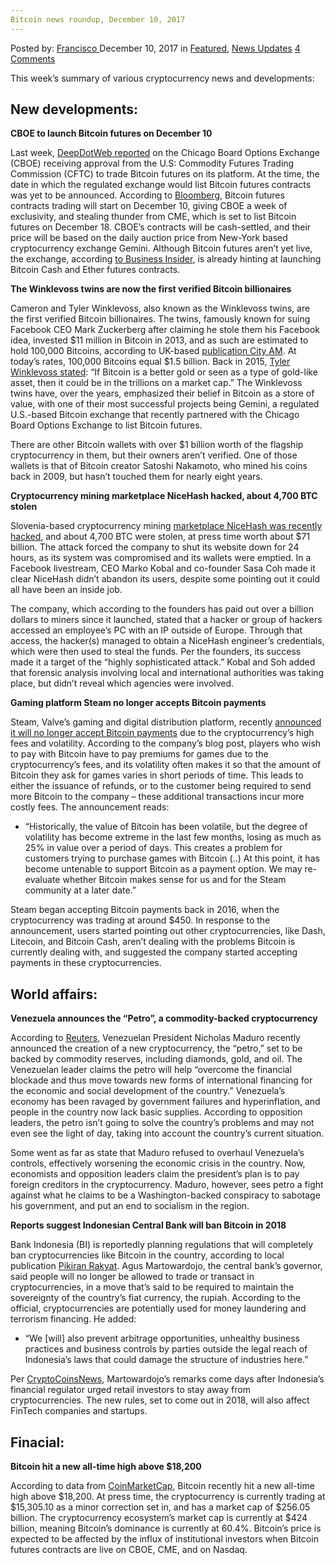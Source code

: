 ```yaml
---
Bitcoin news roundup, December 10, 2017
---
```

<article class="post-listing post-23851 post type-post status-publish format-standard has-post-thumbnail hentry  tag-545 tag-3676 tag-bitcoin tag-december tag-news tag-roundup">
    <div class="post-inner">
        <span>Posted by: <a href="https://www.deepdotweb.com/author/francisco/" title="">Francisco </a></span>
    <span>December 10, 2017</span>
    <span>in <a href="https://www.deepdotweb.com/category/deepdot-news/" rel="category tag">Featured</a>, <a href="https://www.deepdotweb.com/category/news-updates/" rel="category tag">News Updates</a></span>
    <span><a href="https://www.deepdotweb.com/2017/12/10/bitcoin-news-roundup-december-10-2017/#comments">4 Comments</a></span>
    </p>
    <div class="clear"></div>
    <div class="entry">
    <p>This week’s summary of various cryptocurrency news and developments:</p>
    <h2>New developments:</h2>
    <p><strong>CBOE to launch Bitcoin futures on December 10</strong></p>
    <p>Last week, <a href="https://www.deepdotweb.com/2017/12/03/bitcoin-news-roundup-3-12-17/">DeepDotWeb</a><a href="https://www.deepdotweb.com/2017/12/03/bitcoin-news-roundup-3-12-17/"> reported</a> on the Chicago Board Options Exchange (CBOE) receiving approval from the U.S: Commodity Futures Trading Commission (CFTC) to trade Bitcoin futures on its platform. At the time, the date in which the regulated exchange would list Bitcoin futures contracts was yet to be announced. According to <a href="https://www.bloomberg.com/news/articles/2017-12-04/cboe-says-it-will-start-bitcoin-futures-trading-on-dec-10">Bloomberg</a>, Bitcoin futures contracts trading will start on December 10, giving CBOE a week of exclusivity, and stealing thunder from CME, which is set to list Bitcoin futures on December 18. CBOE’s contracts will be cash-settled, and their price will be based on the daily auction price from New-York based cryptocurrency exchange Gemini. Although Bitcoin futures aren’t yet live, the exchange, according <a href="http://www.businessinsider.com/cboes-president-hints-at-ether-and-bitcoin-cash-futures-2017-12">to Business Insider</a>, is already hinting at launching Bitcoin Cash and Ether futures contracts.</p>
    <p><strong>The Winklevoss twins are now the first verified Bitcoin billionaires</strong></p>
    <p>Cameron and Tyler Winklevoss, also known as the Winklevoss twins, are the first verified Bitcoin billionaires. The twins, famously known for suing Facebook CEO Mark Zuckerberg after claiming he stole them his Facebook idea, invested $11 million in Bitcoin in 2013, and as such are estimated to hold 100,000 Bitcoins, according to UK-based <a href="http://www.cityam.com/276812/winklevoss-twins-become-bitcoin-billionaires">publication City AM</a>. At today’s rates, 100,000 Bitcoins equal $1.5 billion. Back in 2015, <a href="http://money.cnn.com/2015/01/27/investing/bitcoin-winklevoss-twins-gold/index.html">Tyler Winklevoss stated</a>: &#8220;If Bitcoin is a better gold or seen as a type of gold-like asset, then it could be in the trillions on a market cap.” The Winklevoss twins have, over the years, emphasized their belief in Bitcoin as a store of value, with one of their most successful projects being Gemini, a regulated U.S.-based Bitcoin exchange that recently partnered with the Chicago Board Options Exchange to list Bitcoin futures.</p>
    <p>There are other Bitcoin wallets with over $1 billion worth of the flagship cryptocurrency in them, but their owners aren’t verified. One of those wallets is that of Bitcoin creator Satoshi Nakamoto, who mined his coins back in 2009, but hasn’t touched them for nearly eight years.</p>
    <p><strong>Cryptocurrency mining marketplace NiceHash hacked, about 4,700 BTC stolen</strong></p>
    <p>Slovenia-based cryptocurrency mining <a href="https://www.theverge.com/2017/12/7/16748472/nicehash-cryptocurrency-mining-bitcoin-ethereum-hacking-security-breach">marketplace NiceHash was recently hacked</a>, and about 4,700 BTC were stolen, at press time worth about $71 billion. The attack forced the company to shut its website down for 24 hours, as its system was compromised and its wallets were emptied. In a Facebook livestream, CEO Marko Kobal and co-founder Sasa Coh made it clear NiceHash didn’t abandon its users, despite some pointing out it could all have been an inside job.</p>
    <p>The company, which according to the founders has paid out over a billion dollars to miners since it launched, stated that a hacker or group of hackers accessed an employee’s PC with an IP outside of Europe. Through that access, the hacker(s) managed to obtain a NiceHash engineer’s credentials, which were then used to steal the funds. Per the founders, its success made it a target of the “highly sophisticated attack.” Kobal and Soh added that forensic analysis involving local and international authorities was taking place, but didn’t reveal which agencies were involved.</p>
    <p><strong>Gaming platform Steam no longer accepts Bitcoin payments</strong></p>
    <p>Steam, Valve’s gaming and digital distribution platform, recently <a href="https://steamcommunity.com/games/593110/announcements/detail/1464096684955433613">announced it will no longer accept Bitcoin payments</a> due to the cryptocurrency’s high fees and volatility. According to the company’s blog post, players who wish to pay with Bitcoin have to pay premiums for games due to the cryptocurrency’s fees, and its volatility often makes it so that the amount of Bitcoin they ask for games varies in short periods of time. This leads to either the issuance of refunds, or to the customer being required to send more Bitcoin to the company – these additional transactions incur more costly fees. The announcement reads:</p>
    <ul>
    <li>“Historically, the value of Bitcoin has been volatile, but the degree of volatility has become extreme in the last few months, losing as much as 25% in value over a period of days. This creates a problem for customers trying to purchase games with Bitcoin (..) At this point, it has become untenable to support Bitcoin as a payment option. We may re-evaluate whether Bitcoin makes sense for us and for the Steam community at a later date.”</li>
    </ul>
    <p>Steam began accepting Bitcoin payments back in 2016, when the cryptocurrency was trading at around $450. In response to the announcement, users started pointing out other cryptocurrencies, like Dash, Litecoin, and Bitcoin Cash, aren’t dealing with the problems Bitcoin is currently dealing with, and suggested the company started accepting payments in these cryptocurrencies.</p>
    <h2>World affairs:</h2>
    <p><strong>Venezuela announces the “Petro”, a commodity-backed cryptocurrency</strong></p>
    <p>According to <a href="https://www.reuters.com/article/us-venezuela-economy/enter-the-petro-venezuela-to-launch-oil-backed-cryptocurrency-idUSKBN1DX0SQ">Reuters</a>, Venezuelan President Nicholas Maduro recently announced the creation of a new cryptocurrency, the “petro,” set to be backed by commodity reserves, including diamonds, gold, and oil. The Venezuelan leader claims the petro will help “overcome the financial blockade and thus move towards new forms of international financing for the economic and social development of the country.” Venezuela’s economy has been ravaged by government failures and hyperinflation, and people in the country now lack basic supplies. According to opposition leaders, the petro isn’t going to solve the country’s problems and may not even see the light of day, taking into account the country’s current situation.</p>
    <p>Some went as far as state that Maduro refused to overhaul Venezuela’s controls, effectively worsening the economic crisis in the country. Now, economists and opposition leaders claim the president’s plan is to pay foreign creditors in the cryptocurrency. Maduro, however, sees petro a fight against what he claims to be a Washington-backed conspiracy to sabotage his government, and put an end to socialism in the region.</p>
    <p><strong>Reports suggest Indonesian Central Bank will ban Bitcoin in 2018</strong></p>
    <p>Bank Indonesia (BI) is reportedly planning regulations that will completely ban cryptocurrencies like Bitcoin in the country, according to local publication <a href="http://www.pikiran-rakyat.com/ekonomi/2017/11/29/bi-akan-buat-aturan-pelarangan-Bitcoin-414761">Pikiran Rakyat</a>. Agus Martowardojo, the central bank’s governor, said people will no longer be allowed to trade or transact in cryptocurrencies, in a move that’s said to be required to maintain the sovereignty of the country’s fiat currency, the rupiah. According to the official, cryptocurrencies are potentially used for money laundering and terrorism financing. He added:</p>
    <ul>
    <li>“We [will] also prevent arbitrage opportunities, unhealthy business practices and business controls by parties outside the legal reach of Indonesia’s laws that could damage the structure of industries here.”</li>
    </ul>
    <p>Per <a href="https://www.cryptocoinsnews.com/indonesia-planning-ban-bitcoin-2018-report/">CryptoCoinsNews</a>, Martowardojo’s remarks come days after Indonesia’s financial regulator urged retail investors to stay away from cryptocurrencies. The new rules, set to come out in 2018, will also affect FinTech companies and startups.</p>
    <h2>Finacial:</h2>
    <p><strong>Bitcoin hit a new all-time high above $18,200</strong></p>
    <p>According to data from <a href="https://coinmarketcap.com/currencies/bitcoin/">CoinMarketCap</a>, Bitcoin recently hit a new all-time high above $18,200. At press time, the cryptocurrency is currently trading at $15,305.10 as a minor correction set in, and has a market cap of $256.05 billion. The cryptocurrency ecosystem’s market cap is currently at $424 billion, meaning Bitcoin’s dominance is currently at 60.4%. Bitcoin’s price is expected to be affected by the influx of institutional investors when Bitcoin futures contracts are live on CBOE, CME, and on Nasdaq.</p>
    </div>
    <span style="display:none"><a href="https://www.deepdotweb.com/tag/10/" rel="tag">10</a> <a href="https://www.deepdotweb.com/tag/2017/" rel="tag">2017</a> <a href="https://www.deepdotweb.com/tag/bitcoin/" rel="tag">bitcoin</a> <a href="https://www.deepdotweb.com/tag/december/" rel="tag">december</a> <a href="https://www.deepdotweb.com/tag/news/" rel="tag">news</a> <a href="https://www.deepdotweb.com/tag/roundup/" rel="tag">roundup</a></span> <span style="display:none" class="updated">2017-12-10</span>
    <div style="display:none" class="vcard author" itemprop="author" itemscope itemtype="http://schema.org/Person"><strong class="fn" itemprop="name"><a href="https://www.deepdotweb.com/author/francisco/" title="Posts by Francisco" rel="author">Francisco</a></strong></div>
    </div>
</article>

